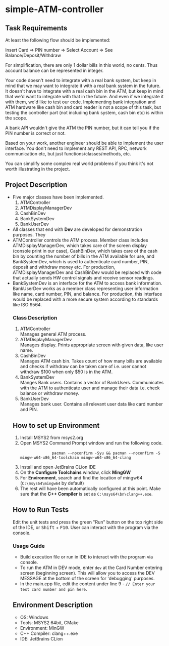 
# simple-ATM-controller

<h2>Task Requirements</h2> 
		<p>
At least the following flow should be implemented:

Insert Card => PIN number => Select Account => See Balance/Deposit/Withdraw

For simplification, there are only 1 dollar bills in this world, no cents. Thus account balance can be represented in integer.

Your code doesn't need to integrate with a real bank system, but keep in mind that we may want to integrate it with a real bank system in the future. It doesn't have to integrate with a real cash bin in the ATM, but keep in mind that we'd want to integrate with that in the future. And even if we integrate it with them, we'd like to test our code. Implementing bank integration and ATM hardware like cash bin and card reader is not a scope of this task, but testing the controller part (not including bank system, cash bin etc) is within the scope.

A bank API wouldn't give the ATM the PIN number, but it can tell you if the PIN number is correct or not.

Based on your work, another engineer should be able to implement the user interface. You don't need to implement any REST API, RPC, network communication etc, but just functions/classes/methods, etc.

You can simplify some complex real world problems if you think it's not worth illustrating in the project.
	</p>

<h2>Project Description</h2>
	<ul>
		<li>
			Five major classes have been implemented.
			<ol>
				<li>ATMController</li>
				<li>ATMDisplayManagerDev</li>
				<li>CashBinDev</li>
				<li>BankSystemDev</li>
				<li>BankUserDev</li>
			</ol>
		</li>
		<li>
			All classes that end with <b>Dev</b> are developed for demonstration purposes. They
		</li>
		<li>
			ATMController controls the ATM process. Member class includes ATMDisplayManagerDev, which takes care of
			the screen display (console print in our case), CashBinDev, which takes care of the cash bin by counting
			the number of bills in the ATM available for use, and BankSystemDev, which is used to authenticate card
            number, PIN, deposit and withdraw money etc. For production, ATMDisplayManagerDev and CashBinDev would
			be replaced with code that actually sends HW control signals and receive sensor readings.
		</li>
		<li>
			BankSystemDev is an interface for the ATM to access bank information. BankUserDev works as a member class
			representing user information like name, card number, PIN, and balance. For production, this interface
			would be replaced with a more secure system according to standards like ISO 9564.
		</li>

<h3>Class Description</h3>
	<ol>
		<li>
			ATMController<br>
			Manages general ATM process.
		</li>
		<li>
			ATMDisplayManagerDev<br>
			Manages display. Prints appropriate screen with given data, like user name.
		</li>
		<li>
			CashBinDev<br>
			Manages ATM cash bin. Takes count of how many bills are available and checks if withdraw can be taken care
			of i.e. user cannot withdraw $100 when only $50 is in the ATM.
		</li>
		<li>
			BankSystemDev<br>
			Manges Bank users. Contains a vector of BankUsers. Communicates with the ATM to authenticate user and
			manage their data i.e. check balance or withdraw money.
		</li>
		<li>
			BankUserDev<br>
			Manages bank user. Contains all relevant user data like card number and PIN.
		</li>
	</ol>

	
<h2>How to set up Environment</h2>
	<ol>
		<li>Install MSYS2 from msys2.org</li>
		<li>Open MSYS2 Command Prompt window and run the following code.<br>
		   <code>
			  pacman --noconfirm -Syu && pacman --noconfirm -S mingw-w64-x86_64-toolchain mingw-w64-x86_64-clang 
		  </code>
		</li>
		<li>Install and open JetBrains CLion IDE</li>
		<li>On the <b>Configure Toolchains</b> window, click <b>MingGW</b></li>
		<li>
			For <b>Environment</b>, search and find the location of mingw64 (<code>C:\msys64\mingw64</code> by default)
		</li>
		<li>
			The rest will have been automatically configured at this point.
			Make sure that the <b>C++ Compiler</b> is set as <code>C:\msys64\bn\clang++.exe</code>.
		</li>
	</ol>

<h2>How to Run Tests</h2>
	<p>
		Edit the unit tests and press the green "Run" button on the top right side of the IDE, or <kbd>Shift</kbd> + <kbd>F10</kbd>.
		User can interact with the program via the console.
	</p>
	<h3>Usage Guide</h3>
		<ul>
			<li>
				Build execution file or run in IDE to interact with the program via console.
			</li>
			<li>
				To run the ATM in DEV mode, enter <code>dev</code> at the Card Number entering screen (beginning screen).
				This will allow you to access the DEV MESSAGE at the bottom of the screen for 'debugging' purposes.
			</li>
			<li>
				In the main.cpp file, edit the content under line 9 - 
				<code>// Enter your test card number and pin here</code>.
			</li>
		</ul>

<h2>Environment Description</h2>
 <ul>
  <li>OS: Windows</li>
  <li>Tools: MSYS2 64bit, CMake</li>
  <li>Environment: MinGW</li>
  <li>C++ Compiler: clang++.exe</li>
  <li>IDE: JetBrains CLion</li>
 </ul>

